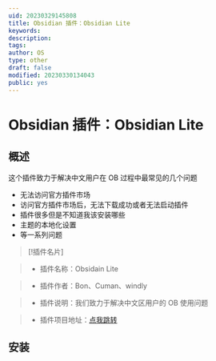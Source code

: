```yaml
---
uid: 20230329145808
title: Obsidian 插件：Obsidian Lite
keywords: 
description: 
tags: 
author: OS
type: other
draft: false
modified: 20230330134043
public: yes
---
```


# Obsidian 插件：Obsidian Lite

## 概述

这个插件致力于解决中文用户在 OB 过程中最常见的几个问题

- 无法访问官方插件市场
- 访问官方插件市场后，无法下载成功或者无法启动插件
- 插件很多但是不知道我该安装哪些
- 主题的本地化设置
- 等一系列问题

> [!插件名片]

> - 插件名称：Obsidain Lite

> - 插件作者：Bon、Cuman、windly

> - 插件说明：我们致力于解决中文区用户的 OB 使用问题

> - 插件项目地址：[点我跳转](https://github.com/Wanxp/obsidian-douban)

## 安装